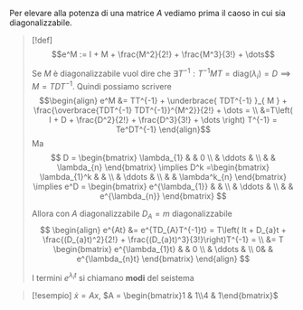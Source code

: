 Per elevare alla potenza di una matrice $A$ vediamo prima il caoso in cui sia diagonalizzabile.

>[!def]
>$$e^M := I + M + \frac{M^2}{2!} + \frac{M^3}{3!} + \dots$$ 
>
>Se $M$ è diagonalizzabile vuol dire che $\exists T^{-1} : T^{-1}MT = \text{diag}(\lambda _{i})=D \implies M = TDT^{-1}$. Quindi possiamo scrivere
>$$\begin{align}
>e^M &= TT^{-1} + \underbrace{ TDT^{-1} }_{ M } + \frac{\overbrace{TDT^{-1} TDT^{-1}}^{M^2}}{2!} + \dots =  \\
> &=T\left( I + D + \frac{D^2}{2!} + \frac{D^3}{3!} + \dots \right) T^{-1} = Te^DT^{-1}
>\end{align}$$
>Ma
> $$
> D = \begin{bmatrix}
>\lambda_{1} &  & 0 \\
> & \ddots &  \\
> &  &  \lambda_{n}
>\end{bmatrix} \implies D^k =\begin{bmatrix}
>\lambda_{1}^k &  &  \\
> & \ddots &  \\
> &  & \lambda^k_{n}
>\end{bmatrix} \implies e^D = \begin{bmatrix}
>e^{\lambda_{1}} &  &  \\
> & \ddots &  \\
> &  & e^{\lambda_{n}}
>\end{bmatrix}
>$$
>
>Allora con $A$ diagonalizzabile $D_{A} = m$ diagonalizzabile
> $$
>\begin{align}
>e^{At} &= e^{TD_{A}T^{-1}t} = T\left( It + D_{a}t + \frac{(D_{a}t)^2}{2!} + \frac{(D_{a}t)^3}{3!}\right)T^{-1} = \\
>&= T \begin{bmatrix}
>e^{\lambda_{1}t} &  & 0 \\
> & \ddots &  \\
> 0&  & e^{\lambda_{n}t}
>\end{bmatrix}
>\end{align}
>$$
>
>I termini $e^{\lambda_{i}t}$ si chiamano **modi** del seistema


>[!esempio]
>$\dot{x} = Ax$, $A = \begin{bmatrix}1 & 1\\4 & 1\end{bmatrix}$